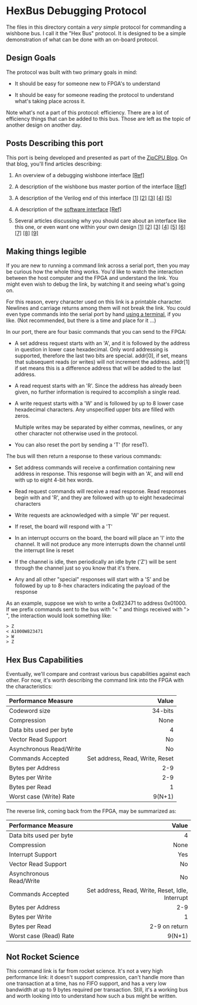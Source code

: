 # HexBus Debugging Protocol

The files in this directory contain a *very simple* protocol for commanding
a wishbone bus.  I call it the "Hex Bus" protocol.  It is designed to be
a simple demonstration of what can be done with an on-board protocol.

## Design Goals

The protocol was built with two primary goals in mind:

- It should be easy for someone new to FPGA's to understand

- It should be easy for someone reading the protocol to understand what's taking place across it.

Note what's not a part of this protocol: efficiency.  There are a lot of
efficiency things that can be added to this bus.  Those are left as the
topic of another design on another day.

## Posts Describing this port

This port is being developed and presented as part of the
[ZipCPU Blog](http://zipcpu.com).  On that blog, you'll find articles
describing:

1. An overview of a debugging wishbone interface
   [[Ref]](http://zipcpu.com/blog/2017/06/05/wb-bridge-overview.html)

2. A description of the wishbone bus master portion of the interface
   [[Ref]](http://zipcpu.com/blog/2017/06/08/simple-wb-master.html)

3. A description of the Verilog end of this interface
   [[1]](http://zipcpu.com/blog/2017/06/14/creating-words-from-bytes.html)
   [[2]](http://zipcpu.com/blog/2017/06/15/words-back-to-bytes.html)
   [[3]](http://zipcpu.com/blog/2017/06/16/adding-ints.html)
   [[4]](http://zipcpu.com/blog/2017/06/19/debug-idles.html)
   [[5]](http://zipcpu.com/blog/2017/06/20/dbg-put-together.html)

4. A description of the [software interface](sw)
   [[Ref]](http://zipcpu.com/blog/2017/06/29/sw-dbg-interface.html)

5. Several articles discussing why you should care about an interface like this
   one, or even want one within your own design
   [[1]](http://zipcpu.com/blog/2017/05/19/fpga-hell.html)
   [[2]](http://zipcpu.com/blog/2017/05/22/a-vision-for-controlling-fpgas.html)
   [[3]](http://zipcpu.com/blog/2017/05/26/simpledbg.html)
   [[4]](http://zipcpu.com/diglent/2017/05/29/fft-debugging.html)
   [[5]](http://zipcpu.com/blog/2017/06/02/design-process.html)
   [[6]](http://zipcpu.com/blog/2017/06/16/dbg-bus-forest.html)
   [[7]](http://zipcpu.com/blog/2017/06/17/why-network-debugging.html)
   [[8]](http://zipcpu.com/blog/2017/06/21/looking-at-verilator.html)
   [[9]](http://zipcpu.com/blog/2017/06/28/dbgbus-goal.html)

## Making things legible

If you are new to running a command link across a serial port, then you may
be curious how the whole thing works.  You'd like to watch the interaction
between the host computer and the FPGA and understand the link.  You might
even wish to debug the link, by watching it and seeing what's going on.

For this reason, every character used on this link is a printable character.
Newlines and carriage returns among them will not break the link.  You could
even type commands into the serial port by hand [using a
terminal](http://zipcpu.com/blog/2017/06/26/dbgbus-verilator.html), if you
like.  (Not recommended, but there is a time and place for it ...)

In our port, there are four basic commands that you can send to the FPGA: 

- A set address request starts with an 'A', and it is followed by the address
  in question in lower case hexadecimal.  Only word addressing is supported,
  therefore the last two bits
  are special.  addr[0], if set, means that subsequent reads (or writes) will
  not increment the address.  addr[1] if set means this is a difference address
  that will be added to the last address.

- A read request starts with an 'R'.  Since the address has already been given,
  no further information is required to accomplish a single read.

- A write request starts with a 'W' and is followed by up to 8 lower case
  hexadecimal characters.  Any unspecified upper bits are filled with zeros.

  Multiple writes may be separated by either commas, newlines, or any other
  character not otherwise used in the protocol.

- You can also reset the port by sending a 'T' (for reseT).

The bus will then return a response to these various commands:

- Set address commands will receive a confirmation containing new address in
  response.  This response will begin with an 'A', and will end with up to
  eight 4-bit hex words.

- Read request commands will receive a read response.  Read responses begin
  with and 'R', and they are followed with up to eight hexadecimal characters

- Write requests are acknowledged with a simple 'W' per request.

- If reset, the board will respond with a 'T'

- In an interrupt occurrs on the board, the board will place an 'I' into the
  channel.  It will not produce any more interrupts down the channel until
  the interrupt line is reset

- If the channel is idle, then periodically an idle byte ('Z') will be sent
  through the channel just so you know that it's there.

- Any and all other "special" responses will start with a 'S' and be followed
  by up to 8-hex characters indicating the payload of the response

As an example, suppose we wish to write a 0x823471 to address 0x01000.  If we
prefix commands sent to the bus with "< " and things received with "> ", the
interaction would look something like:

```text
> Z
< A1000W823471
> W
> Z
```

## Hex Bus Capabilities

Eventually, we'll compare and contrast various bus capabilities against each
other.  For now, it's worth describing the command link into the FPGA with
the characteristics:

| Performance Measure | Value |
|:------------------------|------------------:|
| Codeword size           | 34-bits           |
| Compression             | None              |
| Data bits used per byte | 4                 |
| Vector Read Support     | No | 
| Asynchronous Read/Write | No | 
| Commands Accepted       | Set address, Read, Write, Reset | 
| Bytes per Address       | 2-9 | 
| Bytes per Write         | 2-9 | 
| Bytes per Read          | 1  | 
| Worst case (Write) Rate | 9(N+1)  | 

The reverse link, coming back from the FPGA, may be summarized as:

| Performance Measure | Value
|:------------------------|------------------:|
| Data bits used per byte | 4                 |
| Compression             | None              |
| Interrupt Support       | Yes | 
| Vector Read Support     | No | 
| Asynchronous Read/Write | No | 
| Commands Accepted       | Set address, Read, Write, Reset, Idle, Interrupt | 
| Bytes per Address       | 2-9 | 
| Bytes per Write         | 1 | 
| Bytes per Read          | 2-9 on return  | 
| Worst case (Read) Rate | 9(N+1)  | 

## Not Rocket Science

This command link is far from rocket science.  It's not a very high performance
link: it doesn't support compression, can't handle more than one transaction
at a time, has no FIFO support, and has a very low bandwidth at up to 9 bytes
required per transaction.  Still, it's a working bus and worth looking into
to understand how such a bus might be written.

